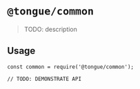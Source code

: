# `@tongue/common`

> TODO: description

## Usage

```
const common = require('@tongue/common');

// TODO: DEMONSTRATE API
```
